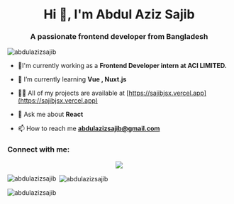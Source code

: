 <h1 align="center">Hi 👋, I'm Abdul Aziz Sajib</h1>
<h3 align="center">A passionate frontend developer from Bangladesh</h3>

<p align="left"> <img src="https://komarev.com/ghpvc/?username=abdulazizsajib&label=Profile%20views&color=0e75b6&style=flat" alt="abdulazizsajib" /> </p>

- 🔭I'm currently working as a **Frontend Developer intern at ACI LIMITED.**

- 🌱 I’m currently learning **Vue , Nuxt.js**

- 👨‍💻 All of my projects are available at [https://sajibjsx.vercel.app](https://sajibjsx.vercel.app)

- 💬 Ask me about **React**

- 📫 How to reach me **abdulazizsajib@gmail.com**

<h3 align="left">Connect with me:</h3>
<p align="center">
  <a href="https://skillicons.dev">
    <img src="https://skillicons.dev/icons?i=html,css,js,bootstrap,tailwind,Mongodb,express,react,nodejs,next,vue,pinia,nuxt,vite,firebase,figma,git,github" />
  </a>
</p>

<p><img align="left" src="https://github-readme-stats.vercel.app/api/top-langs?username=abdulazizsajib&show_icons=true&locale=en&layout=compact" alt="abdulazizsajib" /></p>

<p>&nbsp;<img align="center" src="https://github-readme-stats.vercel.app/api?username=abdulazizsajib&show_icons=true&locale=en" alt="abdulazizsajib" /></p>

<p><img align="center" src="https://github-readme-streak-stats.herokuapp.com/?user=abdulazizsajib&" alt="abdulazizsajib" /></p>
